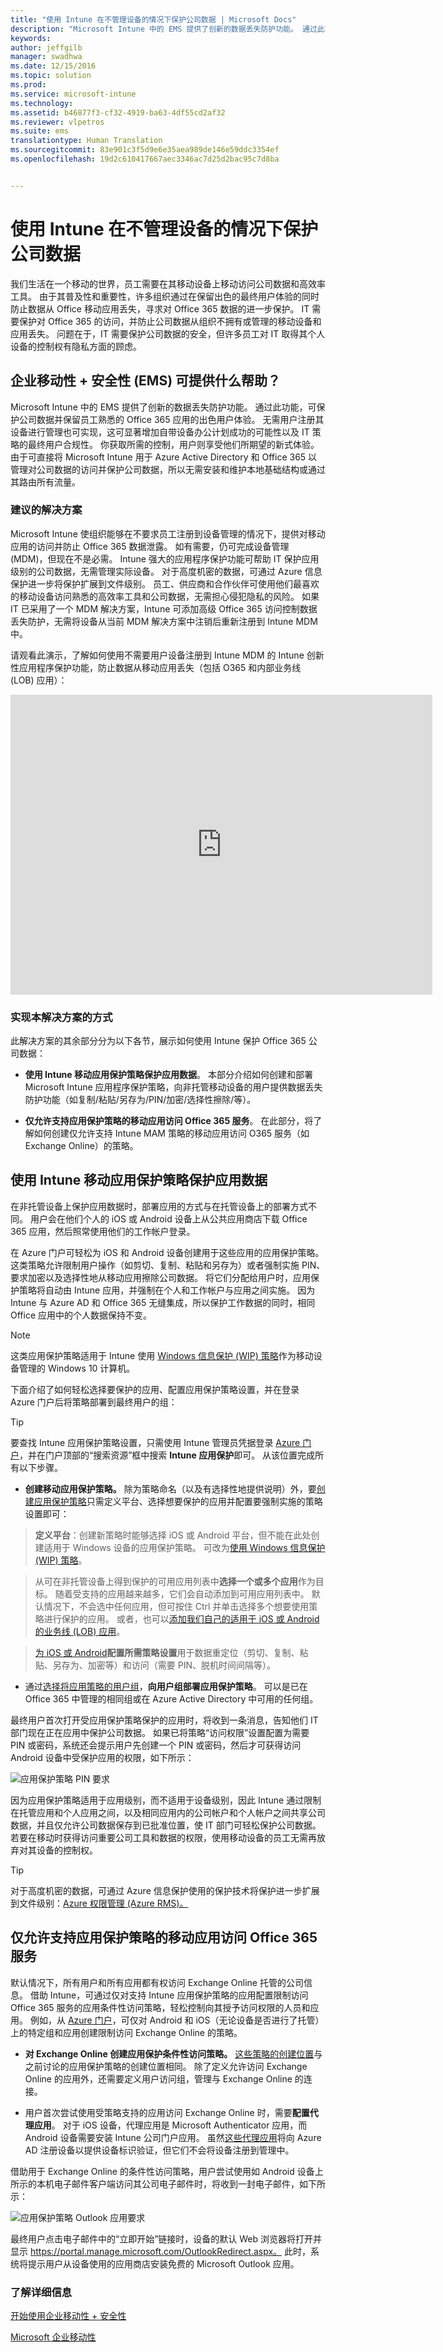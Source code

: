 ```yaml
---
title: "使用 Intune 在不管理设备的情况下保护公司数据 | Microsoft Docs"
description: "Microsoft Intune 中的 EMS 提供了创新的数据丢失防护功能。 通过此功能，可保护公司数据并保留员工熟悉的 Office 365 应用的出色用户体验，而无需管理其设备。"
keywords: 
author: jeffgilb
manager: swadhwa
ms.date: 12/15/2016
ms.topic: solution
ms.prod: 
ms.service: microsoft-intune
ms.technology: 
ms.assetid: b46877f3-cf32-4919-ba63-4df55cd2af32
ms.reviewer: vlpetros
ms.suite: ems
translationtype: Human Translation
ms.sourcegitcommit: 83e901c3f5d9e6e35aea989de146e59ddc3354ef
ms.openlocfilehash: 19d2c610417667aec3346ac7d25d2bac95c7d8ba


---
```


# <a name="protect-company-data-without-managing-devices-with-intune"></a>使用 Intune 在不管理设备的情况下保护公司数据
我们生活在一个移动的世界，员工需要在其移动设备上移动访问公司数据和高效率工具。 由于其普及性和重要性，许多组织通过在保留出色的最终用户体验的同时防止数据从 Office 移动应用丢失，寻求对 Office 365 数据的进一步保护。 IT 需要保护对 Office 365 的访问，并防止公司数据从组织不拥有或管理的移动设备和应用丢失。 问题在于，IT 需要保护公司数据的安全，但许多员工对 IT 取得其个人设备的控制权有隐私方面的顾虑。

## <a name="how-can-enterprise-mobility--security-ems-help-you"></a>企业移动性 + 安全性 (EMS) 可提供什么帮助？

Microsoft Intune 中的 EMS 提供了创新的数据丢失防护功能。 通过此功能，可保护公司数据并保留员工熟悉的 Office 365 应用的出色用户体验。 无需用户注册其设备进行管理也可实现，这可显著增加自带设备办公计划成功的可能性以及 IT 策略的最终用户合规性。 你获取所需的控制，用户则享受他们所期望的新式体验。  由于可直接将 Microsoft Intune 用于 Azure Active Directory 和 Office 365 以管理对公司数据的访问并保护公司数据，所以无需安装和维护本地基础结构或通过其路由所有流量。

### <a name="recommended-solution"></a>建议的解决方案

Microsoft Intune 使组织能够在不要求员工注册到设备管理的情况下，提供对移动应用的访问并防止 Office 365 数据泄露。 如有需要，仍可完成设备管理 (MDM)，但现在不是必需。 Intune 强大的应用程序保护功能可帮助 IT 保护应用级别的公司数据，无需管理实际设备。 对于高度机密的数据，可通过 Azure 信息保护进一步将保护扩展到文件级别。 员工、供应商和合作伙伴可使用他们最喜欢的移动设备访问熟悉的高效率工具和公司数据，无需担心侵犯隐私的风险。 如果 IT 已采用了一个 MDM 解决方案，Intune 可添加高级 Office 365 访问控制数据丢失防护，无需将设备从当前 MDM 解决方案中注销后重新注册到 Intune MDM 中。

请观看此演示，了解如何使用不需要用户设备注册到 Intune MDM 的 Intune 创新性应用程序保护功能，防止数据从移动应用丢失（包括 O365 和内部业务线 (LOB) 应用）：

<iframe width="675" height="480"  src="https://www.youtube.com/embed/BcwgKmsAy18?list=TLGGQ9qBhVYxOZIxMzEyMjAxNg" frameborder="0" allowfullscreen></iframe>

### <a name="how-to-implement-this-solution"></a>实现本解决方案的方式

此解决方案的其余部分分为以下各节，展示如何使用 Intune 保护 Office 365 公司数据：

- **使用 Intune 移动应用保护策略保护应用数据**。 本部分介绍如何创建和部署 Microsoft Intune 应用程序保护策略，向非托管移动设备的用户提供数据丢失防护功能（如复制/粘贴/另存为/PIN/加密/选择性擦除/等）。

- **仅允许支持应用保护策略的移动应用访问 Office 365 服务**。 在此部分，将了解如何创建仅允许支持 Intune MAM 策略的移动应用访问 O365 服务（如 Exchange Online）的策略。

## <a name="protect-app-data-with-intune-mobile-app-protection-policies"></a>使用 Intune 移动应用保护策略保护应用数据

在非托管设备上保护应用数据时，部署应用的方式与在托管设备上的部署方式不同。 用户会在他们个人的 iOS 或 Android 设备上从公共应用商店下载 Office 365 应用，然后照常使用他们的工作帐户登录。

在 Azure 门户可轻松为 iOS 和 Android 设备创建用于这些应用的应用保护策略。 这类策略允许限制用户操作（如剪切、复制、粘贴和另存为）或者强制实施 PIN、要求加密以及选择性地从移动应用擦除公司数据。 将它们分配给用户时，应用保护策略将自动由 Intune 应用，并强制在个人和工作帐户与应用之间实施。 因为 Intune 与 Azure AD 和 Office 365 无缝集成，所以保护工作数据的同时，相同 Office 应用中的个人数据保持不变。

>[!NOTE]
>这类应用保护策略适用于 Intune 使用 [Windows 信息保护 (WIP) 策略](https://technet.microsoft.com/itpro/windows/keep-secure/create-wip-policy-using-intune)作为移动设备管理的 Windows 10 计算机。

下面介绍了如何轻松选择要保护的应用、配置应用保护策略设置，并在登录 Azure 门户后将策略部署到最终用户的组：

>[!TIP]
>要查找 Intune 应用保护策略设置，只需使用 Intune 管理员凭据登录 [Azure 门户](https://portal.azure.com)，并在门户顶部的“搜索资源”框中搜索 **Intune 应用保护**即可。 从该位置完成所有以下步骤。

-   **创建移动应用保护策略。** 除为策略命名（以及有选择性地提供说明）外，要[创建应用保护策略](https://docs.microsoft.com/intune-azure/manage-apps/app-protection-policies#create-an-app-protection-policy)只需定义平台、选择想要保护的应用并配置要强制实施的策略设置即可：

> **定义平台**：创建新策略时能够选择 iOS 或 Android 平台，但不能在此处创建适用于 Windows 设备的应用保护策略。 可改为[使用 Windows 信息保护 (WIP) 策略](https://technet.microsoft.com/itpro/windows/keep-secure/create-wip-policy-using-intune)。

> 从可在非托管设备上得到保护的可用应用列表中**选择一个或多个应用**作为目标。 随着受支持的应用越来越多，它们会自动添加到可用应用列表中。 默认情况下，不会选中任何应用，但可按住 Ctrl 并单击选择多个想要使用策略进行保护的应用。 或者，也可以[添加我们自己的适用于 iOS 或 Android 的业务线 (LOB) 应用](https://docs.microsoft.com/intune/deploy-use/protect-line-of-business-apps-and-data-on-devices-not-enrolled-in-microsoft-intune)。

> [为 iOS 或 Android](https://docs.microsoft.com/en-us/intune-azure/manage-apps/app-protection-policies#policy-settings)**配置所需策略设置**用于数据重定位（剪切、复制、粘贴、另存为、加密等）和访问（需要 PIN、脱机时间间隔等）。

- 通过[选择将应用策略的用户组](https://docs.microsoft.com/intune-azure/manage-apps/app-protection-policies#deploy-a-policy-to-users)，**向用户组部署应用保护策略**。 可以是已在 Office 365 中管理的相同组或在 Azure Active Directory 中可用的任何组。

最终用户首次打开受应用保护策略保护的应用时，将收到一条消息，告知他们 IT 部门现在正在应用中保护公司数据。 如果已将策略“访问权限”设置配置为需要 PIN 或密码，系统还会提示用户先创建一个 PIN 或密码，然后才可获得访问 Android 设备中受保护应用的权限，如下所示：

![应用保护策略 PIN 要求](..\Solutions\media\protect-company-data-without-managing-devices\protect-company-data-without-managing-devices-fig1.png)

因为应用保护策略适用于应用级别，而不适用于设备级别，因此 Intune 通过限制在托管应用和个人应用之间，以及相同应用内的公司帐户和个人帐户之间共享公司数据，并且仅允许公司数据保存到已批准位置，使 IT 部门可轻松保护公司数据。 若要在移动时获得访问重要公司工具和数据的权限，使用移动设备的员工无需再放弃对其设备的控制权。

>[!TIP]
>对于高度机密的数据，可通过 Azure 信息保护使用的保护技术将保护进一步扩展到文件级别：[Azure 权限管理 (Azure RMS)。](https://docs.microsoft.com/information-protection/understand-explore/what-is-azure-rms)

## <a name="allow-only-mobile-apps-that-support-app-protection-policies-to-access-office-365-services"></a>仅允许支持应用保护策略的移动应用访问 Office 365 服务
默认情况下，所有用户和所有应用都有权访问 Exchange Online 托管的公司信息。 借助 Intune，可通过仅对支持 Intune 应用保护策略的应用配置限制访问 Office 365 服务的应用条件性访问策略，轻松控制向其授予访问权限的人员和应用。 例如，从 [Azure 门户](https://portal.azure.com)，可仅对 Android 和 iOS（无论设备是否进行了托管）上的特定组和应用创建限制访问 Exchange Online 的策略。

- **对 Exchange Online 创建应用保护条件性访问策略。** [这些策略的创建位置](https://docs.microsoft.com/intune/deploy-use/mam-ca-for-exchange-online)与之前讨论的应用保护策略的创建位置相同。 除了定义允许访问 Exchange Online 的应用外，还需要定义用户访问组，管理与 Exchange Online 的连接。

- 用户首次尝试使用受策略支持的应用访问 Exchange Online 时，需要**配置代理应用**。 对于 iOS 设备，代理应用是 Microsoft Authenticator 应用，而 Android 设备需要安装 Intune 公司门户应用。 虽然[这些代理应用](https://docs.microsoft.com/intune/deploy-use/use-apps-with-mam-ca)将向 Azure AD 注册设备以提供设备标识验证，但它们不会将设备注册到管理中。

借助用于 Exchange Online 的条件性访问策略，用户尝试使用如 Android 设备上所示的本机电子邮件客户端访问其公司电子邮件时，将收到一封电子邮件，如下所示：

![应用保护策略 Outlook 应用要求](..\Solutions\media\protect-company-data-without-managing-devices\protect-company-data-without-managing-devices-fig2.png)

最终用户点击电子邮件中的“立即开始”链接时，设备的默认 Web 浏览器将打开并显示 https://portal.manage.microsoft.com/OutlookRedirect.aspx。 此时，系统将提示用户从设备使用的应用商店安装免费的 Microsoft Outlook 应用。

### <a name="learn-more"></a>了解详细信息

[开始使用企业移动性 + 安全性](https://docs.microsoft.com/enterprise-mobility/solutions/ems-get-started)

[Microsoft 企业移动性](https://www.microsoft.com/en-us/cloud-platform/enterprise-mobility)



<!--HONumber=Jan17_HO1-->


